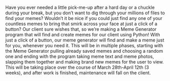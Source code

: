 Have you ever needed a little pick-me-up after a hard day or a chuckle during your break, but you don’t want to dig through your
millions of files to find your memes? Wouldn’t it be nice if you could just find any one of your countless memes to bring that
smirk across your face at just a click of a button? Our client sure wishes that, so we’re making a Meme Generator program that
will find and create memes for our client using Python! With just a click of a button, our meme generator will find and make a
meme just for you, whenever you need it. This will be in multiple phases, starting with the Meme Generator pulling already saved
memes and choosing a random one and ending with the program taking meme text and meme photos, slapping them together and making
brand new memes for the user to view. This will be taking place over the course of March 28th-April 12th (3 weeks), and after
work is finished, maintenance will fall on the client.
